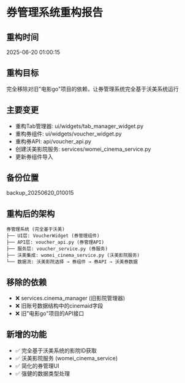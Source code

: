 # 券管理系统重构报告

## 重构时间
2025-06-20 01:00:15

## 重构目标
完全移除对旧"电影go"项目的依赖，让券管理系统完全基于沃美系统运行

## 主要变更
- 重构Tab管理器: ui/widgets/tab_manager_widget.py
- 重构券组件: ui/widgets/voucher_widget.py
- 重构券API: api/voucher_api.py
- 创建沃美影院服务: services/womei_cinema_service.py
- 更新券组件导入

## 备份位置
backup_20250620_010015

## 重构后的架构
```
券管理系统 (完全基于沃美)
├── UI层: VoucherWidget (券管理组件)
├── API层: voucher_api.py (券管理API)
├── 服务层: voucher_service.py (券服务)
├── 沃美集成: womei_cinema_service.py (沃美影院服务)
└── 数据流: 沃美影院选择 → 券组件 → 券API → 沃美券数据
```

## 移除的依赖
- ❌ services.cinema_manager (旧影院管理器)
- ❌ 旧账号数据结构中的cinemaid字段
- ❌ 旧"电影go"项目的API接口

## 新增的功能
- ✅ 完全基于沃美系统的影院ID获取
- ✅ 沃美影院服务 (womei_cinema_service)
- ✅ 简化的券管理UI
- ✅ 强健的数据类型处理
